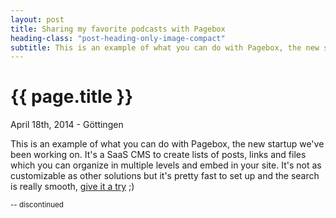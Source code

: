 ```yaml
---
layout: post
title: Sharing my favorite podcasts with Pagebox
heading-class: "post-heading-only-image-compact"
subtitle: This is an example of what you can do with Pagebox, the new startup we've been working on.
---
```


{{ page.title }}
================

<p class="meta">April 18th, 2014 - Göttingen</p>

This is an example of what you can do with Pagebox, the new startup we've been working on. It's a SaaS CMS to create lists of posts, links and files which you can organize in multiple levels and embed in your site. It's not as customizable as other solutions but it's pretty fast to set up and the search is really smooth, <a href="http://www.pagebox.es">give it a try</a> ;)

<small>-- discontinued</small>
